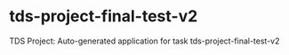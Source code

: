 # tds-project-final-test-v2
TDS Project: Auto-generated application for task tds-project-final-test-v2
